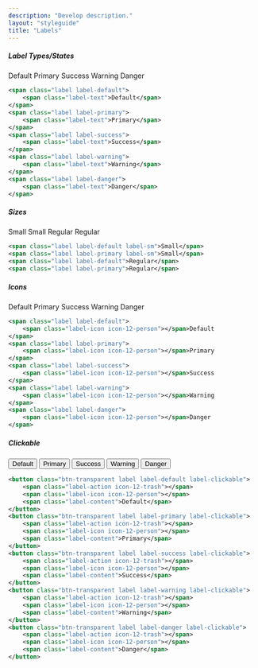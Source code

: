 ```yaml
---
description: "Develop description."
layout: "styleguide"
title: "Labels"
---
```


##### Label Types/States

<div class="group-demo">
	<span class="label label-default">
		<span class="label-text">Default</span>
	</span>
	<span class="label label-primary">
		<span class="label-text">Primary</span>
	</span>
	<span class="label label-success">
		<span class="label-text">Success</span>
	</span>
	<span class="label label-warning">
		<span class="label-text">Warning</span>
	</span>
	<span class="label label-danger">
		<span class="label-text">Danger</span>
	</span>
</div>

```xml
<span class="label label-default">
	<span class="label-text">Default</span>
</span>
<span class="label label-primary">
	<span class="label-text">Primary</span>
</span>
<span class="label label-success">
	<span class="label-text">Success</span>
</span>
<span class="label label-warning">
	<span class="label-text">Warning</span>
</span>
<span class="label label-danger">
	<span class="label-text">Danger</span>
</span>
```

##### Sizes

<div class="group-demo">
	<span class="label label-default label-sm">Small</span>
	<span class="label label-primary label-sm">Small</span>
	<span class="label label-default">Regular</span>
	<span class="label label-primary">Regular</span>
</div>

```xml
<span class="label label-default label-sm">Small</span>
<span class="label label-primary label-sm">Small</span>
<span class="label label-default">Regular</span>
<span class="label label-primary">Regular</span>
```

##### Icons

<div class="group-demo">
	<span class="label label-default">
		<span class="label-icon icon-12-person"></span>Default
	</span>
	<span class="label label-primary">
		<span class="label-icon icon-12-person"></span>Primary
	</span>
	<span class="label label-success">
		<span class="label-icon icon-12-person"></span>Success
	</span>
	<span class="label label-warning">
		<span class="label-icon icon-12-person"></span>Warning
	</span>
	<span class="label label-danger">
		<span class="label-icon icon-12-person"></span>Danger
	</span>
</div>

```xml
<span class="label label-default">
	<span class="label-icon icon-12-person"></span>Default
</span>
<span class="label label-primary">
	<span class="label-icon icon-12-person"></span>Primary
</span>
<span class="label label-success">
	<span class="label-icon icon-12-person"></span>Success
</span>
<span class="label label-warning">
	<span class="label-icon icon-12-person"></span>Warning
</span>
<span class="label label-danger">
	<span class="label-icon icon-12-person"></span>Danger
</span>
```

##### Clickable

<div class="group-demo">
	<button class="btn-transparent label label-default label-clickable">
		<span class="label-action icon-12-trash"></span>
		<span class="label-icon icon-12-person"></span>
		<span class="label-content">Default</span>
	</button>
	<button class="btn-transparent label label-primary label-clickable">
		<span class="label-action icon-12-trash"></span>
		<span class="label-icon icon-12-person"></span>
		<span class="label-content">Primary</span>
	</button>
	<button class="btn-transparent label label-success label-clickable">
		<span class="label-action icon-12-trash"></span>
		<span class="label-icon icon-12-person"></span>
		<span class="label-content">Success</span>
	</button>
	<button class="btn-transparent label label-warning label-clickable">
		<span class="label-action icon-12-trash"></span>
		<span class="label-icon icon-12-person"></span>
		<span class="label-content">Warning</span>
	</button>
	<button class="btn-transparent label label-danger label-clickable">
		<span class="label-action icon-12-trash"></span>
		<span class="label-icon icon-12-person"></span>
		<span class="label-content">Danger</span>
	</button>
</div>

```xml
<button class="btn-transparent label label-default label-clickable">
	<span class="label-action icon-12-trash"></span>
	<span class="label-icon icon-12-person"></span>
	<span class="label-content">Default</span>
</button>
<button class="btn-transparent label label-primary label-clickable">
	<span class="label-action icon-12-trash"></span>
	<span class="label-icon icon-12-person"></span>
	<span class="label-content">Primary</span>
</button>
<button class="btn-transparent label label-success label-clickable">
	<span class="label-action icon-12-trash"></span>
	<span class="label-icon icon-12-person"></span>
	<span class="label-content">Success</span>
</button>
<button class="btn-transparent label label-warning label-clickable">
	<span class="label-action icon-12-trash"></span>
	<span class="label-icon icon-12-person"></span>
	<span class="label-content">Warning</span>
</button>
<button class="btn-transparent label label-danger label-clickable">
	<span class="label-action icon-12-trash"></span>
	<span class="label-icon icon-12-person"></span>
	<span class="label-content">Danger</span>
</button>
```